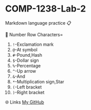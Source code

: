 # COMP-1238-Lab-2
Markdown language practice 📋

:open_file_folder: Number Row Characters=

1. `!`-Exclamation mark
2. `@`-At symbol
3. `#`-Pound,Hash
4. `$`-Dollar sign
5. `%`-Percentage
6. `^`-Up arrow
8. `&`-And
9. `*`-Multiplication sign,Star
10. `(`-Left bracket
11. `)`-Right bracket

:globe_with_meridians: Links
[My GitHub]() 
